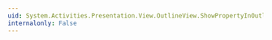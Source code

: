 ```yaml
---
uid: System.Activities.Presentation.View.OutlineView.ShowPropertyInOutlineViewAttribute.CurrentPropertyVisible
internalonly: False
---
```

